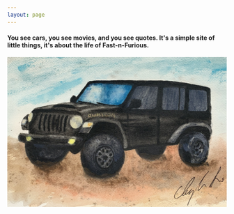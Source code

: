 ```yaml
---
layout: page
---
```


#### You see cars, you see movies, and you see quotes. It's a simple site of little things, it's about the life of Fast-n-Furious.


![Jeep 392](/assets/images/jeep392.jpg)
